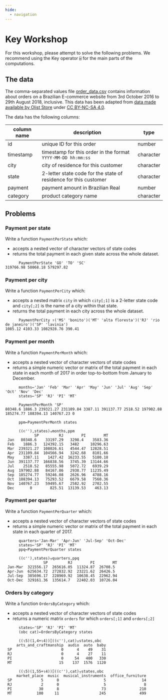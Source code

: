 ```yaml
---
hide:
  - navigation
---
```


# Key Workshop
For this workshop, please attempt to solve the following problems. We recommend using the Key operator `⌸` for the main parts of the computations.

## The data
The comma-separated values file [order_data.csv](./order_data.csv) contains information about orders on a Brazilian E-commerce website from 3rd October 2016 to 29th August 2018, inclusive. This data has been adapted from [data made available by Olist Store](https://www.kaggle.com/datasets/olistbr/brazilian-ecommerce) under [CC BY-NC-SA 4.0](https://creativecommons.org/licenses/by-nc-sa/4.0/).

The data has the following columns:

|column name|description|type
|--|--|--|
id | unique ID for this order | number
timestamp | timestamp for this order in the format `YYYY-MM-DD hh:mm:ss` | character
city | city of residence for this customer | character
state | 2-letter state code for the state of residence for this customer | character
payment | payment amount in Brazilian Real | number
category | product category name | character

## Problems

### Payment per state
Write a function `PaymentPerState` which:

- accepts a nested vector of character vectors of state codes
- returns the total payment in each given state across the whole dataset.

```
      PaymentPerState 'GO' 'TO' 'SC'
319766.98 58068.18 579297.82
```

### Payment per city
Write a function `PaymentPerCity` which:

- accepts a nested matrix `city` in which `city[;1]` is a 2-letter state code and `city[;2]` is the name of a city within that state.
- returns the total payment in each city across the whole dataset.

```
      PaymentPerCity ↑('MS' 'bonito')('MT' 'alta floresta')('RJ' 'rio de janeiro')('SP' 'lavinia')
1085.12 4103.33 1082928.76 390.41
```

### Payment per month
Write a function `PaymentPerMonth` which:

- accepts a nested vector of character vectors of state codes
- returns a simple numeric vector or matrix of the total payment in each state in each month of 2017 in order top-to-bottom from January to December.

```
      months←'Jan' 'Feb' 'Mar' 'Apr' 'May' 'Jun' 'Jul' 'Aug' 'Sep' 'Oct' 'Nov' 'Dec'
      states←'SP' 'RJ' 'PI' 'MT'

      PaymentPerMonth 'SP'
80348.6 1886.3 239321.27 231109.84 3387.11 391137.77 2518.52 197902.88 185274.77 188394.13 140767.23 0

	  ppm←PaymentPerMonth states

	  ((⊂''),states)⍪months,ppm
             SP         RJ        PI        MT
 Jan   80348.6    33197.29   3298.4    3583.36
 Feb    1886.3   124392.15   3482     10296.63
 Mar  239321.27  108026.61   4544.47  12828.51
 Apr  231109.84  104566.94   3242.68   8101.66
 May    3387.11    1427.42  16233.55   5180.18
 Jun  391137.77  166838.56   3745.39  13144.66
 Jul    2518.52   85555.98   5072.72   6939.29
 Aug  197902.88   84167.86   2938.77  11235.49
 Sep  185274.77   59246.08   2626.96   4788.16
 Oct  188394.13   75293.52   6679.58   7560.36
 Nov  140767.23   59495.67   2582.92   2702.55
 Dec       0        825.51  13139.53    463.13
```

### Payment per quarter
Write a function `PaymentPerQuarter` which:

- accepts a nested vector of character vectors of state codes
- returns a simple numeric vector or matrix of the total payment in each state in each quarter of 2017.

```
      quarters←'Jan-Mar' 'Apr-Jun' 'Jul-Sep' 'Oct-Dec'
	  states←'SP' 'RJ' 'PI' 'MT'
      ppq←PaymentPerQuarter states

      ((⊂''),states)⍪quarters,ppq
                 SP         RJ        PI        MT
 Jan-Mar  321556.17  265616.05  11324.87  26708.5
 Apr-Jun  625634.72  272832.92  23221.62  26426.5
 Jul-Sep  385696.17  228969.92  10638.45  22962.94
 Oct-Dec  329161.36  135614.7   22402.03  10726.04
```

### Orders by category
Write a function `OrdersByCategory` which:

- accepts a nested vector of character vectors of state codes
- returns a numeric matrix `orders` for which `orders[;1]`  and `orders[;2]`

```
      states←'SP' 'RJ' 'PI' 'MT'
      (obc cat)←OrdersByCategory states
      
      ((⍳5)(1,4+⍳4))⌷((⊂''),cat)⍪states,obc
     arts_and_craftmanship  audio  auto  baby
 SP                      0      4    49    31
 RJ                      0      4    27    11
 PI                      0     54   400   330
 MT                     15    137  1576  1120
      
      ((⍳5)(1,55+⍳4))⌷((⊂''),cat)⍪states,obc
     market_place  music  musical_instruments  office_furniture
 SP             5      0                    5                14
 RJ             2      0                    5                 8
 PI            30      8                   73               210
 MT           100     11                  245               499
```

